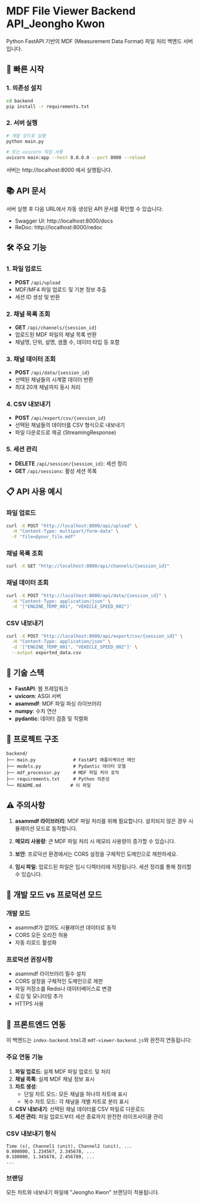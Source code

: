 # MDF File Viewer Backend API_Jeongho Kwon

Python FastAPI 기반의 MDF (Measurement Data Format) 파일 처리 백엔드 서버입니다.

## 🚀 빠른 시작

### 1. 의존성 설치

```bash
cd backend
pip install -r requirements.txt
```

### 2. 서버 실행

```bash
# 개발 모드로 실행
python main.py

# 또는 uvicorn 직접 사용
uvicorn main:app --host 0.0.0.0 --port 8000 --reload
```

서버는 http://localhost:8000 에서 실행됩니다.

## 📚 API 문서

서버 실행 후 다음 URL에서 자동 생성된 API 문서를 확인할 수 있습니다:
- Swagger UI: http://localhost:8000/docs
- ReDoc: http://localhost:8000/redoc

## 🛠 주요 기능

### 1. 파일 업로드
- **POST** `/api/upload`
- MDF/MF4 파일 업로드 및 기본 정보 추출
- 세션 ID 생성 및 반환

### 2. 채널 목록 조회
- **GET** `/api/channels/{session_id}`
- 업로드된 MDF 파일의 채널 목록 반환
- 채널명, 단위, 설명, 샘플 수, 데이터 타입 등 포함

### 3. 채널 데이터 조회
- **POST** `/api/data/{session_id}`
- 선택된 채널들의 시계열 데이터 반환
- 최대 20개 채널까지 동시 처리

### 4. CSV 내보내기
- **POST** `/api/export/csv/{session_id}`
- 선택된 채널들의 데이터를 CSV 형식으로 내보내기
- 파일 다운로드로 제공 (StreamingResponse)

### 5. 세션 관리
- **DELETE** `/api/session/{session_id}`: 세션 정리
- **GET** `/api/sessions`: 활성 세션 목록

## 📋 API 사용 예시

### 파일 업로드
```bash
curl -X POST "http://localhost:8000/api/upload" \
  -H "Content-Type: multipart/form-data" \
  -F "file=@your_file.mdf"
```

### 채널 목록 조회
```bash
curl -X GET "http://localhost:8000/api/channels/{session_id}"
```

### 채널 데이터 조회
```bash
curl -X POST "http://localhost:8000/api/data/{session_id}" \
  -H "Content-Type: application/json" \
  -d '["ENGINE_TEMP_001", "VEHICLE_SPEED_002"]'
```

### CSV 내보내기
```bash
curl -X POST "http://localhost:8000/api/export/csv/{session_id}" \
  -H "Content-Type: application/json" \
  -d '["ENGINE_TEMP_001", "VEHICLE_SPEED_002"]' \
  --output exported_data.csv
```

## 🔧 기술 스택

- **FastAPI**: 웹 프레임워크
- **uvicorn**: ASGI 서버
- **asammdf**: MDF 파일 파싱 라이브러리
- **numpy**: 수치 연산
- **pydantic**: 데이터 검증 및 직렬화

## 📁 프로젝트 구조

```
backend/
├── main.py              # FastAPI 애플리케이션 메인
├── models.py            # Pydantic 데이터 모델
├── mdf_processor.py     # MDF 파일 처리 로직
├── requirements.txt     # Python 의존성
└── README.md           # 이 파일
```

## ⚠️ 주의사항

1. **asammdf 라이브러리**: MDF 파일 처리를 위해 필요합니다. 설치되지 않은 경우 시뮬레이션 모드로 동작합니다.

2. **메모리 사용량**: 큰 MDF 파일 처리 시 메모리 사용량이 증가할 수 있습니다.

3. **보안**: 프로덕션 환경에서는 CORS 설정을 구체적인 도메인으로 제한하세요.

4. **임시 파일**: 업로드된 파일은 임시 디렉터리에 저장됩니다. 세션 정리를 통해 정리할 수 있습니다.

## 🚧 개발 모드 vs 프로덕션 모드

### 개발 모드
- asammdf가 없어도 시뮬레이션 데이터로 동작
- CORS 모든 오리진 허용
- 자동 리로드 활성화

### 프로덕션 권장사항
- asammdf 라이브러리 필수 설치
- CORS 설정을 구체적인 도메인으로 제한
- 파일 저장소를 Redis나 데이터베이스로 변경
- 로깅 및 모니터링 추가
- HTTPS 사용

## 🔄 프론트엔드 연동

이 백엔드는 `index-backend.html`과 `mdf-viewer-backend.js`와 완전히 연동됩니다:

### 주요 연동 기능
1. **파일 업로드**: 실제 MDF 파일 업로드 및 처리
2. **채널 목록**: 실제 MDF 채널 정보 표시
3. **차트 생성**: 
   - 단일 차트 모드: 모든 채널을 하나의 차트에 표시
   - 복수 차트 모드: 각 채널을 개별 차트로 분리 표시
4. **CSV 내보내기**: 선택된 채널 데이터를 CSV 파일로 다운로드
5. **세션 관리**: 파일 업로드부터 세션 종료까지 완전한 라이프사이클 관리

### CSV 내보내기 형식
```csv
Time (s), Channel1 (unit), Channel2 (unit), ...
0.000000, 1.234567, 2.345678, ...
0.100000, 1.345678, 2.456789, ...
...
```

### 브랜딩
모든 차트와 내보내기 파일에 "Jeongho Kwon" 브랜딩이 적용됩니다.